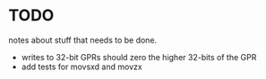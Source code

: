 # TODO
notes about stuff that needs to be done.

- writes to 32-bit GPRs should zero the higher 32-bits of the GPR
- add tests for movsxd and movzx
